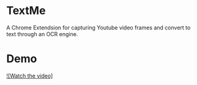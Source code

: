 # TextMe
A Chrome Extendsion for capturing Youtube video frames and convert to text through an OCR engine.

# Demo
[![Watch the video]](https://raw.githubusercontent.com/SandunPushpika/TextMe/main/demo.webm)
